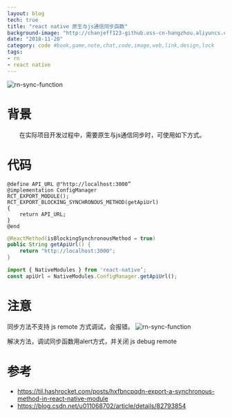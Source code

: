 ```yaml
---
layout: blog
tech: true
title: "react native 原生与js通信同步函数"
background-image: "http://chanjeff123-github.oss-cn-hangzhou.aliyuncs.com/chanjeff123.github.io/rn-sync-function.jpg"
date: "2018-11-20"
category: code #book,game,note,chat,code,image,web,link,design,lock
tags:
- rn
- react native
---
```


![rn-sync-function](http://chanjeff123-github.oss-cn-hangzhou.aliyuncs.com/chanjeff123.github.io/rn-sync-function.jpg)

# 背景
  　　在实际项目开发过程中，需要原生与js通信同步时，可使用如下方式。
# 代码
```object-c
@define API_URL @"http://localhost:3000” 
@implementation ConfigManager 
RCT_EXPORT_MODULE(); 
RCT_EXPORT_BLOCKING_SYNCHRONOUS_METHOD(getApiUrl) 
{ 
    return API_URL; 
} 
@end
```
```java
@ReactMethod(isBlockingSynchronousMethod = true)
public String getApiUrl() {
    return "http://localhost:3000";
}
```
```javascript
import { NativeModules } from 'react-native’; 
const apiUrl = NativeModules.ConfigManager.getApiUrl();
```

# 注意
同步方法不支持 js remote 方式调试，会报错。
![rn-sync-function](http://chanjeff123-github.oss-cn-hangzhou.aliyuncs.com/chanjeff123.github.io/rn-sync-function-error.png)

解决方法，调试同步函数用alert方式，并关闭 js debug remote

# 参考 
* https://til.hashrocket.com/posts/hxfbncpqdn-export-a-synchronous-method-in-react-native-module
* https://blog.csdn.net/u011068702/article/details/82793854